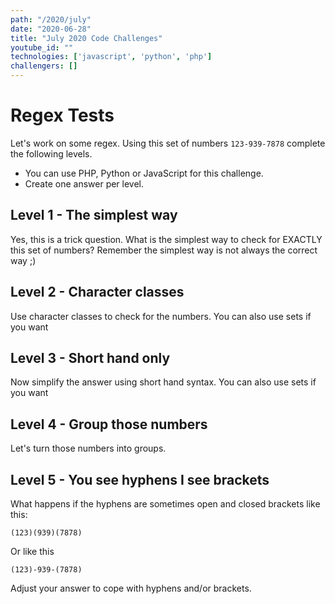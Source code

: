 ```yaml
---
path: "/2020/july"
date: "2020-06-28"
title: "July 2020 Code Challenges"
youtube_id: ""
technologies: ['javascript', 'python', 'php']
challengers: []
---
```


# Regex Tests
Let's work on some regex. Using this set of numbers `123-939-7878` complete the following levels.

- You can use PHP, Python or JavaScript for this challenge.
- Create one answer per level. 

## Level 1 - The simplest way
Yes, this is a trick question. What is the simplest way to check for EXACTLY this set of numbers?
Remember the simplest way is not always the correct way ;)
 
## Level 2 - Character classes
Use character classes to check for the numbers. You can also use sets if you want

## Level 3 - Short hand only
Now simplify the answer using short hand syntax. You can also use sets if you want

## Level 4 - Group those numbers
Let's turn those numbers into groups.

## Level 5 - You see hyphens I see brackets
What happens if the hyphens are sometimes open and closed brackets like this:

`(123)(939)(7878)`

Or like this

`(123)-939-(7878)`

Adjust your answer to cope with hyphens and/or brackets.